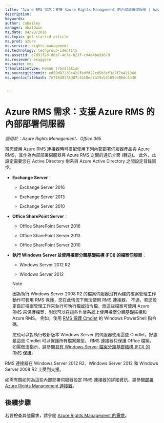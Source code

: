```yaml
---
title: "Azure RMS 需求：支援 Azure Rights Management 的內部部署伺服器 | Azure RMS"
description: 
keywords: 
author: cabailey
manager: mbaldwin
ms.date: 04/28/2016
ms.topic: get-started-article
ms.prod: azure
ms.service: rights-management
ms.technology: techgroup-identity
ms.assetid: e7d91f2d-d6a7-4c7e-821f-c94e4be9967d
ms.reviewer: esaggese
ms.suite: ems
translationtype: Human Translation
ms.sourcegitcommit: ed50d87138c428fadfd22cd5b3ef3c7f7e421848
ms.openlocfilehash: 7e718d8178dd7c4b18ea7a19eb3165ee06dc4b36


---
```



# Azure RMS 需求：支援 Azure RMS 的內部部署伺服器

*適用於︰Azure Rights Management、Office 365*

當您使用 Azure RMS 連接器時可搭配使用下列內部部署伺服器產品與 Azure RMS，其作為內部部署伺服器與 Azure RMS 之間的通訊介面 (轉送)。 此外，此設定需要您在 Active Directory 樹系與 Azure Active Directory 之間設定目錄同步。

-   **Exchange Server**：

    -   Exchange Server 2016

    -   Exchange Server 2013

    -   Exchange Server 2010

-   **Office SharePoint Server**：

    -   Office SharePoint Server 2016

    -   Office SharePoint Server 2013

    -   Office SharePoint Server 2010

-   **執行 Windows Server 並使用檔案分類基礎結構 (FCI) 的檔案伺服器**：

    -   Windows Server 2012 R2

    -   Windows Server 2012

    > [!NOTE]
    > 因為執行 Windows Server 2008 R2 的檔案伺服器沒有內建的檔案管理工作動作可套用 RMS 保護，您在此情況下無法使用 RMS 連接器。 不過，若您設定自訂檔案管理工作來執行可執行檔或指令檔，而這些檔案可使用 Azure RMS 來保護檔案，則您可以在這些作業系統上使用檔案分類基礎結構和 Azure RMS。 例如，使用 [RMS 保護 Cmdlet](https://msdn.microsoft.com/library/azure/mt433195.aspx) 的 Windows PowerShell 指令碼。
    > 
    > 您也可以對執行較新版本 Windows Server 的伺服器使用這些 Cmdlet，好處是這些 Cmdlet 可以保護所有檔案類型。 RMS 連接器只保護 Office 檔案。 如需做法指示，請參閱[具有 Windows Server 檔案分類基礎結構 (FCI) 的 RMS 保護](../rms-client/configure-fci.md)。

RMS 連接器在 Windows Server 2012 R2、Windows Server 2012 和 Windows Server 2008 R2 上受到支援。

如需有關如何為這些內部部署伺服器設定 RMS 連接器的詳細資訊，請參閱[部署 Azure Rights Management 連接器](../deploy-use/deploy-rms-connector.md)。

## 後續步驟
若要檢查其他需求，請參閱 [Azure Rights Management 的需求](requirements-azure-rms.md)。



<!--HONumber=Jun16_HO4-->


